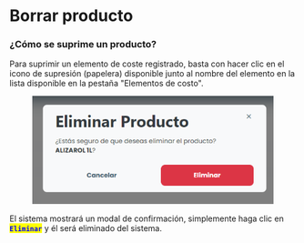 # Borrar producto

### ¿Cómo se suprime un producto?

Para suprimir un elemento de coste registrado, basta con hacer clic en el icono de supresión (papelera) disponible junto al nombre del elemento en la lista disponible en la pestaña "Elementos de costo".

<figure><img src="../../../../.gitbook/assets/prod-del.png" alt=""><figcaption></figcaption></figure>

El sistema mostrará un modal de confirmación, simplemente haga clic en <mark style="color:blue;">**`Eliminar`**</mark> y él será eliminado del sistema.

